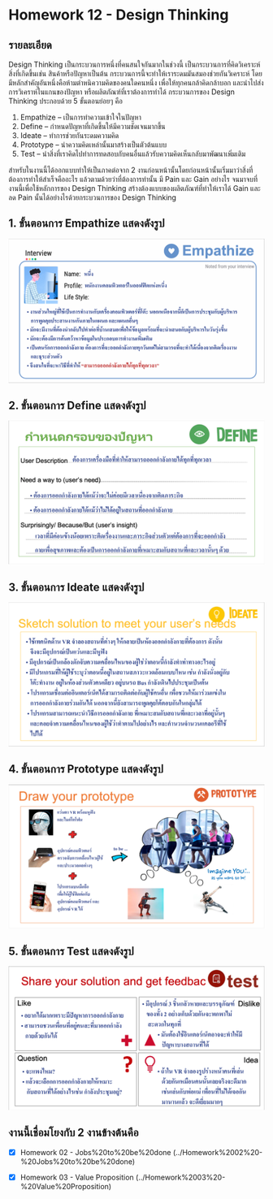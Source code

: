# Homework 12 - Design Thinking

## รายละเอียด
Design Thinking เป็นกระบวนการหนึ่งที่คนสนใจกันมากในช่วงนี้ เป็นกระบวนการที่คิดวิเคราะห์สิ่งที่เกิดขึ้นเช่น สินค้าหรือปัญหาเป็นต้น กระบวนการนี้จะทำให้เราระดมมันสมองช่วยกันวิเคราะห์ โดยมีหลักสำคัญอันหนึ่งคือห้ามตำหนิความคิดของคนใดคนหนึ่ง เพื่อให้ทุกคนกล้าคิดกล้าบอก และนำไปส่งการวิเคราห์ในแกนของปัญหา หรือผลิตภัณฑ์ที่เราต้องการทำได้ กระบวนการของ Design Thinking ประกอบด้วย 5 ขั้นตอนย่อยๆ คือ

1. Empathize – เป็นการทำความเข้าใจในปัญหา
2. Define – กำหนดปัญหาที่เกิดขึ้นให้มีความชัดเจนมากขึ้น
3. Ideate – ทำการช่วยกันระดมความคิด
4. Prototype – นำความคิดเหล่านั้นมาสร้างเป็นตัวต้นแบบ
5. Test – นำสิ่งที่เราคิดไปทำการทดสอบกับคนอื่นแล้วรับความคิดเห็นกลับมาพัฒนาเพิ่มเติม

สำหรับในงานนี้ได้ออกแบบทำให้เป็นภาคต่อจาก 2 งานก่อนหน้านั้นโดยก่อนหน้านั้นเริ่มมาว่าสิ่งที่ต้องการทำให้สำเร็จคืออะไร แล้วตามด้วยว่าที่ต้องการทำนั้น มี Pain และ ​Gain อย่างไร จนมาจบที่งานนี้เพื่อใช้หลักการของ Design Thinking สร้างต้องแบบของผลิตภัณฑ์ที่ทำให้เราได้ Gain และลด Pain นั้นได้อย่างไรด้วยกระบวนการของ Design Thinking

## 1. ขั้นตอนการ Empathize แสดงดังรูป
![job_to_be_done](./1_empathize.png)

## 2. ขั้นตอนการ Define แสดงดังรูป
![job_to_be_done](./2_define.png)

## 3. ขั้นตอนการ Ideate แสดงดังรูป
![job_to_be_done](./3_ideate.png)

## 4. ขั้นตอนการ Prototype แสดงดังรูป
![job_to_be_done](./4_prototype.png)

## 5. ขั้นตอนการ Test แสดงดังรูป
![job_to_be_done](./5_test.png)

## งานนี้เชื่อมโยงกับ 2 งานข้างต้นคือ
- [x] Homework 02 - Jobs%20to%20be%20done
(../Homework%2002%20-%20Jobs%20to%20be%20done)

- [x] Homework 03 - Value Proposition
(../Homework%2003%20-%20Value%20Proposition)